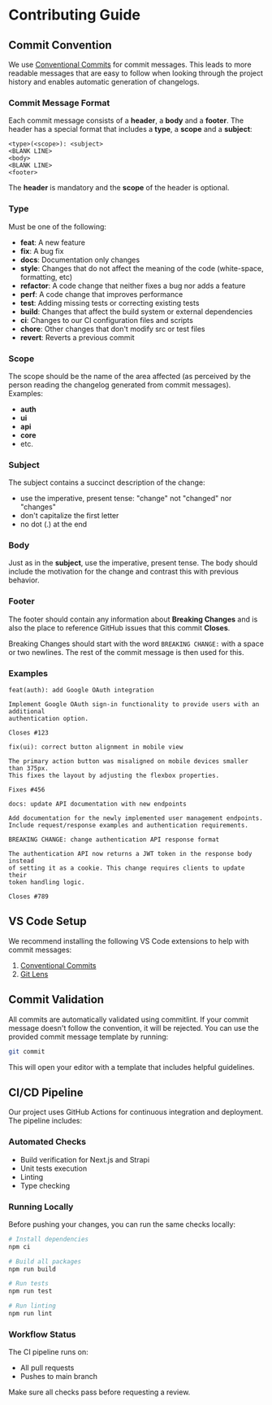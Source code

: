 # Contributing Guide

## Commit Convention

We use [Conventional Commits](https://www.conventionalcommits.org/) for commit messages. This leads
to more readable messages that are easy to follow when looking through the project history and
enables automatic generation of changelogs.

### Commit Message Format

Each commit message consists of a **header**, a **body** and a **footer**. The header has a special
format that includes a **type**, a **scope** and a **subject**:

```
<type>(<scope>): <subject>
<BLANK LINE>
<body>
<BLANK LINE>
<footer>
```

The **header** is mandatory and the **scope** of the header is optional.

### Type

Must be one of the following:

- **feat**: A new feature
- **fix**: A bug fix
- **docs**: Documentation only changes
- **style**: Changes that do not affect the meaning of the code (white-space, formatting, etc)
- **refactor**: A code change that neither fixes a bug nor adds a feature
- **perf**: A code change that improves performance
- **test**: Adding missing tests or correcting existing tests
- **build**: Changes that affect the build system or external dependencies
- **ci**: Changes to our CI configuration files and scripts
- **chore**: Other changes that don't modify src or test files
- **revert**: Reverts a previous commit

### Scope

The scope should be the name of the area affected (as perceived by the person reading the changelog
generated from commit messages). Examples:

- **auth**
- **ui**
- **api**
- **core**
- etc.

### Subject

The subject contains a succinct description of the change:

- use the imperative, present tense: "change" not "changed" nor "changes"
- don't capitalize the first letter
- no dot (.) at the end

### Body

Just as in the **subject**, use the imperative, present tense. The body should include the
motivation for the change and contrast this with previous behavior.

### Footer

The footer should contain any information about **Breaking Changes** and is also the place to
reference GitHub issues that this commit **Closes**.

Breaking Changes should start with the word `BREAKING CHANGE:` with a space or two newlines. The
rest of the commit message is then used for this.

### Examples

```
feat(auth): add Google OAuth integration

Implement Google OAuth sign-in functionality to provide users with an additional
authentication option.

Closes #123
```

```
fix(ui): correct button alignment in mobile view

The primary action button was misaligned on mobile devices smaller than 375px.
This fixes the layout by adjusting the flexbox properties.

Fixes #456
```

```
docs: update API documentation with new endpoints

Add documentation for the newly implemented user management endpoints.
Include request/response examples and authentication requirements.
```

```
BREAKING CHANGE: change authentication API response format

The authentication API now returns a JWT token in the response body instead
of setting it as a cookie. This change requires clients to update their
token handling logic.

Closes #789
```

## VS Code Setup

We recommend installing the following VS Code extensions to help with commit messages:

1. [Conventional Commits](https://marketplace.visualstudio.com/items?itemName=vivaxy.vscode-conventional-commits)
2. [Git Lens](https://marketplace.visualstudio.com/items?itemName=eamodio.gitlens)

## Commit Validation

All commits are automatically validated using commitlint. If your commit message doesn't follow the
convention, it will be rejected. You can use the provided commit message template by running:

```bash
git commit
```

This will open your editor with a template that includes helpful guidelines.

## CI/CD Pipeline

Our project uses GitHub Actions for continuous integration and deployment. The pipeline includes:

### Automated Checks

- Build verification for Next.js and Strapi
- Unit tests execution
- Linting
- Type checking

### Running Locally

Before pushing your changes, you can run the same checks locally:

```bash
# Install dependencies
npm ci

# Build all packages
npm run build

# Run tests
npm run test

# Run linting
npm run lint
```

### Workflow Status

The CI pipeline runs on:

- All pull requests
- Pushes to main branch

Make sure all checks pass before requesting a review.
